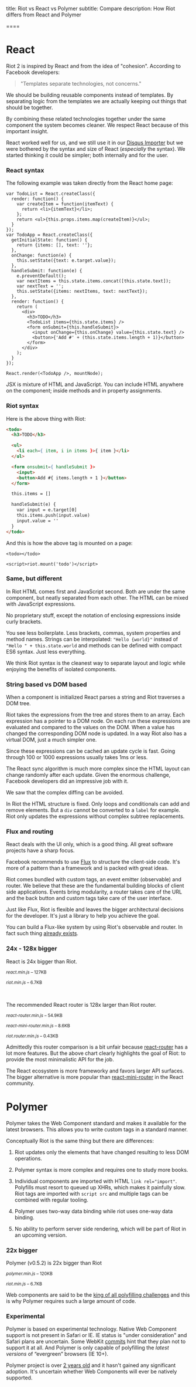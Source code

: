 
title: Riot vs React vs Polymer
subtitle: Compare
description: How Riot differs from React and Polymer

====

# React

Riot 2 is inspired by React and from the idea of "cohesion". According to Facebook developers:

> "Templates separate technologies, not concerns."

We should be building reusable components instead of templates. By separating logic from the templates we are actually keeping out things that should be together.

By combining these related technologies together under the same component the system becomes cleaner. We respect React because of this important insight.

React worked well for us, and we still use it in our [Disqus Importer](/importer/) but we were bothered by the syntax and size of React (*especially* the syntax). We started thinking it could be simpler; both internally and for the user.


### React syntax

The following example was taken directly from the React home page:


```
var TodoList = React.createClass({
  render: function() {
    var createItem = function(itemText) {
      return <li>{itemText}</li>;
    };
    return <ul>{this.props.items.map(createItem)}</ul>;
  }
});
var TodoApp = React.createClass({
  getInitialState: function() {
    return {items: [], text: ''};
  },
  onChange: function(e) {
    this.setState({text: e.target.value});
  },
  handleSubmit: function(e) {
    e.preventDefault();
    var nextItems = this.state.items.concat([this.state.text]);
    var nextText = '';
    this.setState({items: nextItems, text: nextText});
  },
  render: function() {
    return (
      <div>
        <h3>TODO</h3>
        <TodoList items={this.state.items} />
        <form onSubmit={this.handleSubmit}>
          <input onChange={this.onChange} value={this.state.text} />
          <button>{'Add #' + (this.state.items.length + 1)}</button>
        </form>
      </div>
    );
  }
});

React.render(<TodoApp />, mountNode);
```

JSX is mixture of HTML and JavaScript. You can include HTML anywhere on the component; inside methods and in property assignments.


### Riot syntax

Here is the above thing with Riot:

``` html
<todo>
  <h3>TODO</h3>

  <ul>
    <li each={ item, i in items }>{ item }</li>
  </ul>

  <form onsubmit={ handleSubmit }>
    <input>
    <button>Add #{ items.length + 1 }</button>
  </form>

  this.items = []

  handleSubmit(e) {
    var input = e.target[0]
    this.items.push(input.value)
    input.value = ''
  }
</todo>
```

And this is how the above tag is mounted on a page:

```
<todo></todo>

<script>riot.mount('todo')</script>
```

### Same, but different

In Riot HTML comes first and JavaScript second. Both are under the same component, but neatly separated from each other. The HTML can be mixed with JavaScript expressions.

No proprietary stuff, except the notation of enclosing expressions inside curly brackets.

You see less boilerplate. Less brackets, commas, system properties and method names. Strings can be interpolated: `"Hello {world}"` instead of `"Hello " + this.state.world` and methods can be defined with compact ES6 syntax. Just less everything.

We think Riot syntax is the cleanest way to separate layout and logic while enjoying the benefits of isolated components.


### String based vs DOM based

When a component is initialized React parses a string and Riot traverses a DOM tree.

Riot takes the expressions from the tree and stores them to an array. Each expression has a pointer to a DOM node. On each run these expressions are evaluated and compared to the values on the DOM. When a value has changed the corresponding DOM node is updated. In a way Riot also has a virtual DOM, just a much simpler one.

Since these expressions can be cached an update cycle is fast. Going through 100 or 1000 expressions usually takes 1ms or less.

The React sync algorithm is much more complex since the HTML layout can change randomly after each update. Given the enormous challenge, Facebook developers did an impressive job with it.

We saw that the complex diffing can be avoided.

In Riot the HTML structure is fixed. Only loops and conditionals can add and remove elements. But a `div` cannot be converted to a `label` for example. Riot only updates the expressions without complex subtree replacements.


### Flux and routing

React deals with the UI only, which is a good thing. All great software projects have a sharp focus.

Facebook recommends to use [Flux](http://facebook.github.io/flux/docs/overview.html) to structure the client-side code. It's more of a pattern than a framework and is packed with great ideas.

Riot comes bundled with custom tags, an event emitter (observable) and router. We believe that these are the fundamental building blocks of client side applications. Events bring modularity, a router takes care of the URL and the back button and custom tags take care of the user interface.

Just like Flux, Riot is flexible and leaves the bigger architectural decisions for the developer. It's just a library to help you achieve the goal.

You can build a Flux-like system by using Riot's observable and router. In fact such thing [already exists](https://github.com/jimsparkman/RiotControl).


### 24x - 128x bigger

React is 24x bigger than Riot.

<small><em>react.min.js</em> – 127KB</small>
<span class="bar red"></span>

<small><em>riot.min.js</em> – <span class="riot-size">6.7</span>KB</small>
<span class="bar blue" style="width: 4.8%"></span>

<br>

The recommended React router is 128x larger than Riot router.

<small><em>react-router.min.js</em> – 54.9KB</small>
<span class="bar red"></span>

<small><em>react-mini-router.min.js</em> – 8.6KB</small>
<span class="bar red" style="width: 15.6%"></span>

<small><em>riot.router.min.js</em> – 0.43KB</small>
<span class="bar blue" style="width: 0.7%"></span>

Admittedly this router comparison is a bit unfair because [react-router](https://github.com/rackt/react-router) has a lot more features. But the above chart clearly highlights the goal of Riot: to provide the most minimalistic API for the job.

The React ecosystem is more frameworky and favors larger API surfaces. The bigger alternative is more popular than [react-mini-router](https://github.com/larrymyers/react-mini-router) in the React community.


# Polymer

Polymer takes the Web Component standard and makes it available for the latest browsers. This allows you to write custom tags in a standard manner.

Conceptually Riot is the same thing but there are differences:

1. Riot updates only the elements that have changed resulting to less DOM operations.

2. Polymer syntax is more complex and requires one to study more books.

3. Individual components are imported with HTML `link rel="import"`. Polyfills must resort to queued up XHRs, which makes it painfully slow. Riot tags are imported with `script src` and multiple tags can be combined with regular tooling.

4. Polymer uses two-way data binding while riot uses one-way data binding.

5. No ability to perform server side rendering, which will be part of Riot in an upcoming version.


### 22x bigger

Polymer (v0.5.2) is 22x bigger than Riot

<small><em>polymer.min.js</em> – 120KB</small>
<span class="bar red"></span>

<small><em>riot.min.js</em> – <span class="riot-size">6.7</span>KB</small>
<span class="bar blue" style="width: 4.5%"></span>

Web components are said to be the [king of all polyfilling challenges](http://developer.telerik.com/featured/web-components-arent-ready-production-yet/) and this is why Polymer requires such a large amount of code.


### Experimental

Polymer is based on experimental technology. Native Web Component support is not present in Safari or IE. IE status is "under consideration" and Safari plans are uncertain. Some WebKit [commits](https://lists.webkit.org/pipermail/webkit-dev/2013-May/024894.html) hint that they plan not to support it at all. And Polymer is only capable of polyfilling the _latest versions_ of “evergreen”  browsers (IE 10+).

Polymer project is over [2 years old](https://github.com/Polymer/polymer/commit/0452ada044a6fc5818902e685fb07bb4678b2bc2) and it hasn't gained any significant adoption. It's  uncertain whether Web Components will ever be natively supported.
